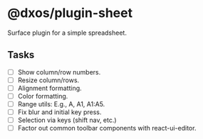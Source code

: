 # @dxos/plugin-sheet

Surface plugin for a simple spreadsheet.

## Tasks

- [ ] Show column/row numbers.
- [ ] Resize column/rows.
- [ ] Alignment formatting.
- [ ] Color formatting.
- [ ] Range utils: E.g., A, A1, A1:A5.
- [ ] Fix blur and initial key press.
- [ ] Selection via keys (shift nav, etc.)
- [ ] Factor out common toolbar components with react-ui-editor.

